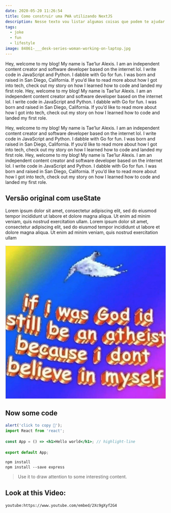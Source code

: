 ```yaml
---
date: 2020-05-20 11:26:54
title: Como construir uma PWA utilizando NextJS
description: Nesse texto vou listar algumas coisas que podem te ajudar nessa difícil (mas não impossível) missão de se atualizar no mundo de Desenvolvimento 😋
tags:
  - joke
  - fun
  - lifestyle
image: 84861-___desk-series-woman-working-on-laptop.jpg
---
```


Hey, welcome to my blog! My name is Tae’lur Alexis. I am an independent content creator and software developer based on the internet lol. I write code in JavaScript and Python. I dabble with Go for fun. I was born and raised in San Diego, California. If you’d like to read more about how I got into tech, check out my story on how I learned how to code and landed my first role. Hey, welcome to my blog! My name is Tae’lur Alexis. I am an independent content creator and software developer based on the internet lol. I write code in JavaScript and Python. I dabble with Go for fun. I was born and raised in San Diego, California. If you’d like to read more about how I got into tech, check out my story on how I learned how to code and landed my first role.

Hey, welcome to my blog! My name is Tae’lur Alexis. I am an independent content creator and software developer based on the internet lol. I write code in JavaScript and Python. I dabble with Go for fun. I was born and raised in San Diego, California. If you’d like to read more about how I got into tech, check out my story on how I learned how to code and landed my first role. Hey, welcome to my blog! My name is Tae’lur Alexis. I am an independent content creator and software developer based on the internet lol. I write code in JavaScript and Python. I dabble with Go for fun. I was born and raised in San Diego, California. If you’d like to read more about how I got into tech, check out my story on how I learned how to code and landed my first role.

## Versão original com useState

Lorem ipsum dolor sit amet, consectetur adipiscing elit, sed do eiusmod tempor incididunt ut labore et dolore magna aliqua. Ut enim ad minim veniam, quis nostrud exercitation ullam. Lorem ipsum dolor sit amet, consectetur adipiscing elit, sed do eiusmod tempor incididunt ut labore et dolore magna aliqua. Ut enim ad minim veniam, quis nostrud exercitation ullam

![joke](screen-shot-2020-05-19-at-14.31.24.png 'EPIC')

## Now some code

```jsx
alert('click to copy 💾');
import React from 'react';

const App = () => <h1>Hello world</h1>; // highlight-line

export default App;
```

```bash{promptUser: user}
npm install
npm install --save express
```

> Use it to draw attention to some interesting content.

## Look at this Video:

`youtube:https://www.youtube.com/embed/2Xc9gXyf2G4`
